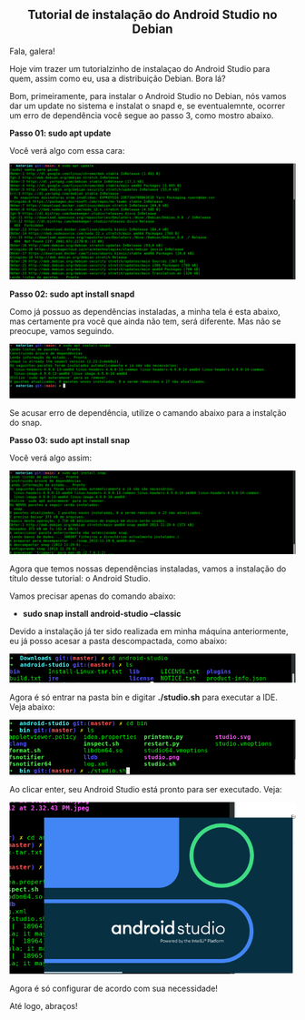 ## <center> Tutorial de instalação do Android Studio no Debian 

Fala, galera!

Hoje vim trazer um tutorialzinho de instalaçao do Android Studio para quem, assim como eu, usa a distribuição Debian. Bora lá?

Bom, primeiramente, para instalar o Android Studio no Debian, nós vamos dar um update no sistema e instalat o snapd e, se eventualemnte, ocorrer um erro de dependência você segue ao passo 3, como mostro abaixo.

**Passo 01: sudo apt update**

Você verá algo com essa cara:

![Atualizando](../../_media/comp.movel/passo01.png)

**Passo 02: sudo apt install snapd**

Como já possuo as dependências instaladas, a minha tela é esta abaixo, mas certamente pra você que ainda não tem, será diferente. Mas não se preocupe, vamos seguindo.

![Snapd instalado](../../_media/comp.movel/passo02.png)


Se acusar erro de dependência, utilize o camando abaixo para a instalção do snap.

**Passo 03: sudo apt install snap**

Você verá algo assim:

![Snap instalado](../../_media/comp.movel/passo03.png)


Agora que temos nossas dependências instaladas, vamos a instalação do título desse tutorial: o Android Studio. 

Vamos precisar apenas do comando abaixo:

* **sudo snap install android-studio –classic**

Devido a instalação já ter sido realizada em minha máquina anteriormente, eu já posso acesar a pasta descompactada, como abaixo:

![Android studio instalado](../../_media/comp.movel/androidstudio.png)

Agora é só entrar na pasta bin e digitar **./studio.sh** para executar a IDE. Veja abaixo:

![Entrando na pasta bin](../../_media/comp.movel/bin.png)

Ao clicar enter, seu Android Studio está pronto para ser executado. Veja:

![Pronto para uso](../../_media/comp.movel/pronto.png)

Agora é só configurar de acordo com sua necessidade!

Até logo, abraços!